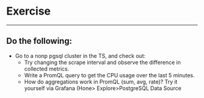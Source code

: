 # Exercise
---
## Do the following:
* Go to a nonp pgsql cluster in the TS, and check out:
   * Try changing the scrape interval and observe the difference in collected metrics.
   * Write a PromQL query to get the CPU usage over the last 5 minutes.
   * How do aggregations work in PromQL (sum, avg, rate)? Try it yourself via Grafana (Hone> Explore>PostgreSQL Data Source
